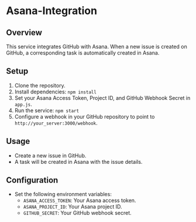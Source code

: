 # Asana-Integration

## Overview

This service integrates GitHub with Asana. When a new issue is created on GitHub, a corresponding task is automatically created in Asana.

## Setup

1. Clone the repository.
2. Install dependencies: `npm install`
3. Set your Asana Access Token, Project ID, and GitHub Webhook Secret in `app.js`.
4. Run the service: `npm start`
5. Configure a webhook in your GitHub repository to point to `http://your_server:3000/webhook`.

## Usage

- Create a new issue in GitHub.
- A task will be created in Asana with the issue details.

## Configuration

- Set the following environment variables:
  - `ASANA_ACCESS_TOKEN`: Your Asana access token.
  - `ASANA_PROJECT_ID`: Your Asana project ID.
  - `GITHUB_SECRET`: Your GitHub webhook secret.
